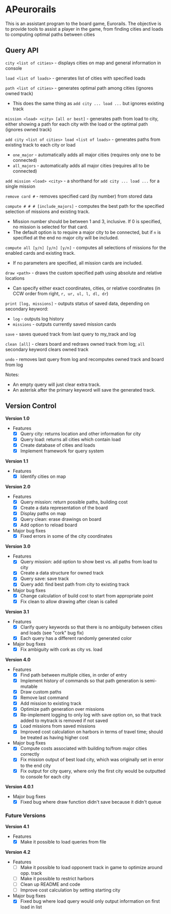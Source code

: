 # APeurorails

This is an assistant program to the board game, Eurorails. The objective is to provide tools to assist a player in the game, from finding cities and loads to computing optimal paths between cities

## Query API
`city <list of cities>` - displays cities on map and general information in console

`load <list of loads>` - generates list of cities with specified loads

`path <list of cities>` - generates optimal path among cities (ignores owned track)
- This does the same thing as `add city ... load ...` but ignores existing track

`mission <load> <city> [all or best]` - generates path from load to city, either showing a path for each city with the load or the optimal path (ignores owned track)

`add city <list of cities> load <list of loads>` - generates paths from existing track to each city or load
- `one_major` - automatically adds all major cities (requires only one to be connected)
- `all_majors` - automatically adds all major cities (requires all to be connected)

`add mission <load> <city>` - a shorthand for `add city ... load ...` for a single mission

`remove card #` - removes specified card (by number) from stored data

`compute # # # [include_majors]` - computes the best path for the specified selection of missions and existing track.
- Mission number should be between 1 and 3, inclusive. If 0 is specified, no mission is selected for that card.
- The default option is to require a major city to be connected, but if `n` is specified at the end no major city will be included.

`compute all [y/n] [y/n] [y/n]` - computes all selections of missions for the enabled cards and existing track.
- If no parameters are specified, all mission cards are included.

`draw <path>` - draws the custom specified path using absolute and relative locations
- Can specify either exact coordinates, cities, or relative coordinates (in CCW order from right, `r, ur, ul, l, dl, dr`)

`print [log, missions]` - outputs status of saved data, depending on secondary keyword:
- `log` - outputs log history
- `missions` - outputs currently saved mission cards

`save` - saves queued track from last query to my_track and log

`clean [all]` - clears board and redraws owned track from log; `all` secondary keyword clears owned track

`undo` - removes last query from log and recomputes owned track and board from log

Notes:
- An empty query will just clear extra track.
- An asterisk after the primary keyword will save the generated track.


## Version Control

**Version 1.0**
- Features
  - [x] Query city: returns location and other information for city
  - [x] Query load: returns all cities which contain load
  - [x] Create database of cities and loads
  - [x] Implement framework for query system

**Version 1.1**
- Features
  - [x] Identify cities on map

**Version 2.0**
- Features
  - [x] Query mission: return possible paths, building cost
  - [x] Create a data representation of the board
  - [x] Display paths on map
  - [x] Query clean: erase drawings on board
  - [x] Add option to reload board
- Major bug fixes
  - [x] Fixed errors in some of the city coordinates

**Version 3.0**
- Features
  - [x] Query mission: add option to show best vs. all paths from load to city
  - [x] Create a data structure for owned track
  - [x] Query save: save track
  - [x] Query add: find best path from city to existing track
- Major bug fixes
  - [x] Change calculation of build cost to start from appropriate point
  - [x] Fix clean to allow drawing after clean is called

**Version 3.1**
- Features
  - [x] Clarify query keywords so that there is no ambiguity between cities and loads (see "cork" bug fix)
  - [x] Each query has a different randomly generated color
- Major bug fixes
  - [x] Fix ambiguity with cork as city vs. load

**Version 4.0**
- Features
  - [x] Find path between multiple cities, in order of entry
  - [x] Implement history of commands so that path generation is semi-mutable
  - [x] Draw custom paths
  - [x] Remove last command
  - [x] Add mission to existing track
  - [x] Optimize path generation over missions
  - [x] Re-implement logging to only log with save option on, so that track added to mytrack is removed if not saved
  - [x] Load missions from saved missions
  - [x] Improved cost calculation on harbors in terms of travel time; should be treated as having higher cost
- Major bug fixes
  - [x] Compute costs associated with building to/from major cities correctly
  - [x] Fix mission output of best load city, which was originally set in error to the end city
  - [x] Fix output for city query, where only the first city would be outputted to console for each city

**Version 4.0.1**
- Major bug fixes
  - [x] Fixed bug where draw function didn't save because it didn't queue

### Future Versions

**Version 4.1**
- Features
  - [x] Make it possible to load queries from file

**Version 4.2**
- Features
  - [ ] Make it possible to load opponent track in game to optimize around opp. track
  - [ ] Make it possible to restrict harbors
  - [ ] Clean up README and code
  - [ ] Improve cost calculation by setting starting city
- Major bug fixes
  - [x] Fixed bug where load query would only output information on first load in list